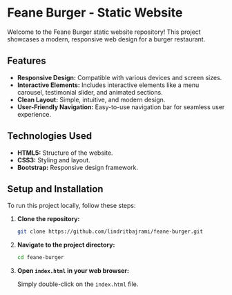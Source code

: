 # Feane Burger - Static Website

Welcome to the Feane Burger static website repository! This project showcases a modern, responsive web design for a burger restaurant.

## Features

- **Responsive Design:** Compatible with various devices and screen sizes.
- **Interactive Elements:** Includes interactive elements like a menu carousel, testimonial slider, and animated sections.
- **Clean Layout:** Simple, intuitive, and modern design.
- **User-Friendly Navigation:** Easy-to-use navigation bar for seamless user experience.

## Technologies Used

- **HTML5:** Structure of the website.
- **CSS3:** Styling and layout.
- **Bootstrap:** Responsive design framework.

## Setup and Installation

To run this project locally, follow these steps:

1. **Clone the repository:**

    ```bash
    git clone https://github.com/lindritbajrami/feane-burger.git
    ```

2. **Navigate to the project directory:**

    ```bash
    cd feane-burger
    ```

3. **Open `index.html` in your web browser:**

    Simply double-click on the `index.html` file.

